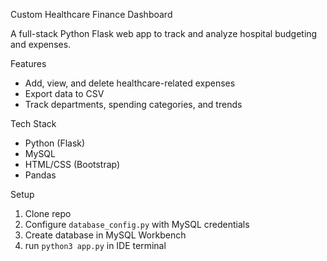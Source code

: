 Custom Healthcare Finance Dashboard

A full-stack Python Flask web app to track and analyze hospital budgeting and expenses.

 Features
- Add, view, and delete healthcare-related expenses
- Export data to CSV
- Track departments, spending categories, and trends

Tech Stack
- Python (Flask)
- MySQL
- HTML/CSS (Bootstrap)
- Pandas

 Setup
1. Clone repo
2. Configure `database_config.py` with MySQL credentials
3. Create database in MySQL Workbench
4. run `python3 app.py` in IDE terminal
